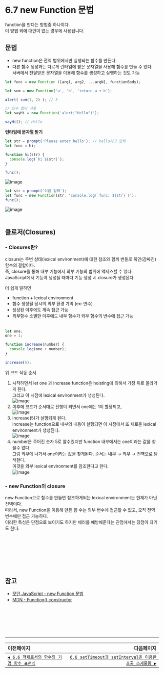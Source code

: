 # 6.7 new Function 문법   
function을 만다는 방법중 하나이다.   
이 방법 외에 대안이 없는 경우에 사용됩니다.   

## 문법
- new function은 전역 범위에서만 실행되는 함수를 만든다.
- 다른 함수 생성과는 다르게 런타임에 받은 문자열을 사용해 함수를 만들 수 있다.   
  서버에서 전달받은 문자열을 이용해 함수를 생성하고 실행하는 것도 가능
```javascript
let func = new Function ([arg1, arg2, ...argN], functionBody);
```
```javascript
let sum = new Function('a', 'b', 'return a + b');

alert( sum(1, 2) ); // 3
```
```javascript
// 인수 없이 사용
let sayHi = new Function('alert("Hello")');

sayHi(); // Hello
```
**런타임에 문자열 받기**

```javascript
let str = prompt('Please enter hello'); // hello라고 입력
let func = hi;

function hi(str) {
  console.log(`hi ${str}`);
}

func();
```
![image](https://user-images.githubusercontent.com/70567818/128462638-64cb278b-c308-4439-8f9e-22267bbddadc.png)
```javascript
let str = prompt('이름 입력');
let func = new Function(str, 'console.log(`func: ${str}`)');
func();
```
![image](https://user-images.githubusercontent.com/70567818/128462599-e589b06c-6c95-4153-bb30-3aea6c3ffa22.png)   
　   
## 클로저(Closures)
### - Closures란?
closure는 주변 상태(lexical environment)에 대한 참조와 함께 번들로 묶인(감싸진) 함수의 결합이다.   
즉, closure를 통해 내부 기능에서 외부 기능의 범위에 액세스할 수 있다.   
JavaScript에서 기능이 생성될 때마다 기능 생성 시 closure가 생성된다.   

더 쉽게 말하면
- function + lexical environment
- 함수 생성될 당시의 외부 환경 기억 (ex: 변수)
- 생성된 이후에도 계속 접근 가능
- 외부함수 소멸한 이후에도 내부 함수가 외부 함수의 변수에 접근 가능   
　   
```javascript
let one;
one = 1;

function increase(number) {
  console.log(one + number);
}

increase(5);
```
위 코드 작동 순서
1. 시작하면서 let one 과 increase function은 hoisting에 의해서 가장 위로 올라가게 된다.   
그리고 이 시점에 lexical environment가 생성된다.   
  ![image](https://user-images.githubusercontent.com/70567818/128459445-2bbad0b2-125a-4dce-a5a0-5984b01a06a0.png)   
2. 이후에 코드가 순서대로 진행이 되면서 one에는 1이 할당되고,   
  ![image](https://user-images.githubusercontent.com/70567818/128459559-5de038f4-22cc-4538-9ba4-759390b6f4ad.png)   
3. increase(5)가 실행되게 된다.   
increase는 function으로 내부의 내용이 실행되면 이 시점에서 또 새로운 lexical environment가 생성된다.   
  ![image](https://user-images.githubusercontent.com/70567818/128459844-be0e576b-7b5d-4187-abe9-1c304e568ff3.png)   
4. number은 주어진 숫자 5로 알수있지만 function 내부에서는 one이라는 값을 찾을수 없다.   
그럼 외부에 나가서 one이라는 값을 찾게된다. 순서는 내부 → 외부 → 전역으로 탐색한다.   
이것을 외부 lexical environment를 참조한다고 한다.   
  ![image](https://user-images.githubusercontent.com/70567818/128460359-eb819712-f532-4468-b257-dc84ad2f5784.png)
　   
### - new Function의 closure
new Function으로 함수를 만들면 참조하게되는 lexical environment는 현재가 아닌 전역이다.   
따라서, new Function을 이용해 만든 함 수는 외부 변수에 접근할 수 없고, 오직 전역 변수에만 접근 가능하다.   
이러한 특성은 단점으로 보이기도 하지만 에러를 예방해준다는 관점에서는 장점이 되기도 한다.   
```javascript
```
```javascript
```
```javascript
```
　   
　    
　      
## 참고   
- [모던 JavaScript - new Function 문법](https://ko.javascript.info/new-function)
- [MDN - Function() constructor](https://developer.mozilla.org/en-US/docs/Web/JavaScript/Reference/Global_Objects/Function/Function)
　   
　   
　   
　   
　   
　   
---   
|이전페이지|다음페이지|
|:---|---:|
|[`◀ 6.6 객체로서의 함수와 기명 함수 표현식`](./6.6_function-object.md)|[`6.8 setTimeout과 setInterval을 이용한 호출 스케줄링 ▶`](./6.8_settimeout-setinterval.md)|
